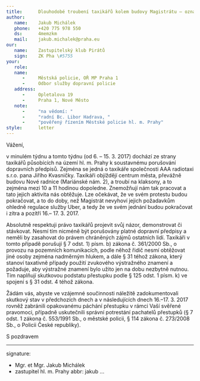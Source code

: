```yaml
---
title:      Dlouhodobé troubení taxikářů kolem budovy Magistrátu – oznámení o přestupku
author:
   name:    Jakub Michálek
   phone:   +420 775 978 550
   ds:      4memzkm
   mail:    jakub.michalek@praha.eu
our:
   name:    Zastupitelský klub Pirátů
   sign:    ZK Pha \#5755
your:
   role:    
   name:    
      -     Městská policie, OŘ MP Praha 1
      -     Odbor služby dopravní policie
   address:
      -     Opletalova 19
      -     Praha 1, Nové Město
   note:
      -     "na vědomí: "
      -     "radní Bc. Libor Hadrava, "
      -     "pověřený řízením Městské policie hl. m. Prahy"
style:      letter
---
```


Vážení, 

v minulém týdnu a tomto týdnu (od 6. – 15. 3. 2017) dochází ze strany taxikářů působících na území hl. m. Prahy k soustavnému porušování dopravních předpisů. Zejména se jedná o taxikáře společnosti AAA radiotaxi s.r.o. pana Jiřího Kvasničky. Taxikáři objíždějí centrum města, převážně budovu Nové radnice (Mariánské nám. 2), a troubí na klaksony, a to zejména mezi 10 a 11 hodinou dopoledne. Znemožňují nám tak pracovat a tato jejich aktivita nás obtěžuje. Lze očekávat, že ve svém protestu budou pokračovat, a to do doby, než Magistrát nevyhoví jejich požadavkům ohledně regulace služby Uber, a tedy že ve svém jednání budou pokračovat i zítra a pozítří 16.– 17. 3. 2017.

Absolutně respektuji právo taxikářů projevit svůj názor, demonstrovat či stávkovat. Nesmí tím nicméně být porušovány platné dopravní předpisy a neměli by zasahovat do právem chráněných zájmů ostatních lidí. Taxikáři v tomto případě porušují § 7 odst. 1) písm. b) zákona č. 361/2000 Sb., o provozu na pozemních komunikacích, podle něhož řidič nesmí obtěžovat jiné osoby zejména nadměrným hlukem, a dále § 31 téhož zákona, který stanoví taxativně případy použití zvukového výstražného znamení a požaduje, aby výstražné znamení bylo užito jen na dobu nezbytně nutnou. Tím naplňují skutkovou podstatu přestupku podle § 125 odst. 1 písm. k) ve spojení s § 31 odst. 4 téhož zákona.

Žádám vás, abyste ve vzájemné součinnosti náležitě zadokumentovali skutkový stav v předchozích dnech a v následujících dnech 16.–17. 3. 2017 rovněž zabránili opakovanému páchání přestupku v rámci Vaší svěřené pravomoci, případně uskutečnili správní potrestání  pachatelů přestupků (§ 7 odst. 1 zákona č. 553/1991 Sb., o městské policii, § 114 zákona č. 273/2008 Sb., o Policii České republiky).

S pozdravem

---
signature: 
  - Mgr. et Mgr. Jakub Michálek
  - zastupitel hl. m. Prahy
abbr:       jakub
...
